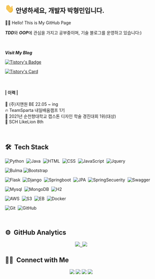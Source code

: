 ## <img src="https://raw.githubusercontent.com/parth-27/parth-27/master/Hi.gif" width="30"> 안녕하세요, 개발자 박형민입니다.

<!--
**thalals/thalals** is a ✨ _special_ ✨ repository because its `README.md` (this file) appears on your GitHub profile.

Here are some ideas to get you started:

- 🔭 I’m currently working on ...
- 🌱 I’m currently learning ...
- 👯 I’m looking to collaborate on ...
- 🤔 I’m looking for help with ...
- 💬 Ask me about ...
- 📫 How to reach me: ...
- 😄 Pronouns: ...
- ⚡ Fun fact: ...
-->

🌼🌻 Hello! This is My GitHub Page  

***TDD***와 ***OOP***에 관심을 가지고 공부중이며, 기술 블로그를 운영하고 있습니다:) <br>
<br>
<br>

***Visit My Blog***

[![Tistory's Badge](https://github-readme-tistory-card.vercel.app/api/badge?name=힘차게,열심히🔥&theme={insert_theme})](https://thalals.tistory.com)

[![Tistory's Card](https://github-readme-tistory-card.vercel.app/api/badge?name=thalals&postId={insert_postId}&theme=tistory)](https://github.com/loosie/github-readme-tistory-card)


<br>

#### | 이력 |

🐾 (주)지앤원 BE 22.05 ~ ing <br>
🔥 TeamSparta 내일배움캠프 1기 <br>
🥇 2021년 순천향대학교 캡스톤 디자인 학술 경진대회 1위(대상) <br>
🦁 SCH LikeLion 8th <br>

<br>

 ## 🛠 &nbsp;Tech Stack

![Python](https://img.shields.io/badge/-Python-05122A?style=flat&logo=python)&nbsp;
![Java](https://img.shields.io/badge/-Java-05122A?style=flat&logo=Java&logoColor=FFA518)&nbsp;
![HTML](https://img.shields.io/badge/-HTML-05122A?style=flat&logo=HTML5)&nbsp;
![CSS](https://img.shields.io/badge/-CSS-05122A?style=flat&logo=CSS3&logoColor=1572B6)&nbsp;
![JavaScript](https://img.shields.io/badge/-JavaScript-05122A?style=flat&logo=javascript)&nbsp;
![Jquery](https://img.shields.io/badge/-Jquery-05122A?style=flat&logo=jquery)&nbsp;

![Bulma](https://img.shields.io/badge/-Bulma-05122A?style=flat&logo=bulma&logoColor=563D7C)
![Bootstrap](https://img.shields.io/badge/-Bootstrap-05122A?style=flat&logo=bootstrap&logoColor=563D7C)

![Flask](https://img.shields.io/badge/-Flask-05122A?style=flat&logo=flask)&nbsp;
![Django](https://img.shields.io/badge/-Django-05122A?style=flat&logo=django)&nbsp;
![Springboot](https://img.shields.io/badge/-Springboot-05122A?style=flat&logo=springboot)&nbsp;
![JPA](https://img.shields.io/badge/-SpringDataJPA-05122A?style=flat&logo=jpa)&nbsp;
![SpringSecuerity](https://img.shields.io/badge/-SpringSecurity-05122A?style=flat&logo=springsecurity)&nbsp;
![Swagger](https://img.shields.io/badge/-Swagger-05122A?style=flat&logo=swagger)&nbsp;

![Mysql](https://img.shields.io/badge/-Mysql-05122A?style=flat&logo=mysql)&nbsp;
![MongoDB](https://img.shields.io/badge/-MongoDB-05122A?style=flat&logo=mongodb)&nbsp;
![H2](https://img.shields.io/badge/-H2DB-05122A?style=flat&logo=h2)&nbsp;

![AWS](https://img.shields.io/badge/-AWS-05122A?style=flat&logo=amazonaws)&nbsp;
![S3](https://img.shields.io/badge/-AwsS3-05122A?style=flat&logo=amazons3)&nbsp;
![EB](https://img.shields.io/badge/-AwsEB-05122A?style=flat&logo=ElasticStack)&nbsp;
![Docker](https://img.shields.io/badge/-Docker-05122A?style=flat&logo=docker)&nbsp;

![Git](https://img.shields.io/badge/-Git-05122A?style=flat&logo=git)&nbsp;
![GitHub](https://img.shields.io/badge/-GitHub-05122A?style=flat&logo=github)&nbsp;


<br>

## ⚙️ &nbsp;GitHub Analytics

<p align="center">
<a href="https://github.com/thalals">
  <img height="170em" src="https://github-readme-stats-eight-theta.vercel.app/api?username=thalals&show_icons=true&theme=buefy&include_all_commits=true&count_private=true"/>&nbsp;
  <img height="170em" src="https://github-readme-stats-eight-theta.vercel.app/api/top-langs/?username=thalals&layout=compact&langs_count=8&theme=buefy"/>
  
</a>
</p>
  
## 🤝🏻 &nbsp;Connect with Me 
<p align="center">
<a href="mailto:thalsal@naver.com"><img src="https://img.shields.io/badge/-Mail-Green?style=flat&logo=Naver&logoColor=white"/></a>
<a href="mailto:thalals97@gmail.com"><img src="https://img.shields.io/badge/-Mail-D14836?style=flat&logo=Gmail&logoColor=white"/></a>
<a href="https://thalals.tistory.com/"><img src="https://img.shields.io/badge/-My Tech Blog-orange?style=flat&logo=Storyblok&logoColor=white"/></a>
<a href="https://www.instagram.com/hmin0_0/"><img src="https://img.shields.io/badge/-Instagram_-E4405F?style=flat&logo=Instagram&logoColor=white"/></a>
</p>
